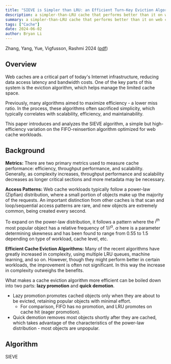 ```yaml
---
title: "SIEVE is Simpler than LRU: an Efficient Turn-Key Eviction Algorithm for Web Caches"
description: a simpler-than-LRU cache that performs better than it on web cache workloads
summary: a simpler-than-LRU cache that performs better than it on web cache workloads
tags: ["Cache"]
date: 2024-06-02
author: Bryan Li
---
```


Zhang, Yang, Yue, Vigfusson, Rashmi 2024 ([pdf](https://junchengyang.com/publication/nsdi24-SIEVE.pdf))

## Overview

Web caches are a critical part of today's Internet infrastructure, reducing data access latency and bandwidth costs. One of the key parts of this system is the eviction algorithm, which helps manage the limited cache space.

Previously, many algorithms aimed to maximize efficiency - a lower miss ratio. In the process, these algorithms often sacrificed simplicity, which typically correlates with scalability, efficiency, and maintainability.

This paper introduces and analyzes the SIEVE algorithm, a simple but high-efficiency variation on the FIFO-reinsertion algorithm optimized for web cache workloads.

## Background

**Metrics:** There are two primary metrics used to measure cache performance: efficiency, throughput performance, and scalability. Generally, as complexity increases, throughput performance and scalability decreases as longer critical sections and more metadata may be necessary.   <!--Cache efficiency metrics include object miss ratio (fraction of requests that are cache misses) and byte miss ratio (fraction of bytes that are cache misses). Throughput performance -->

**Access Patterns:** Web cache workloads typically follow a power-law (Zipfian) distribution, where a small portion of objects make up the majority of the requests. An important distinction from other caches is that scan and loop/sequential access patterns are rare, and new objects are extremely common, being created every second.

To expand on the power-law distribution, it follows a pattern where the $i^{th}$ most popular object has a relative frequency of $1/i^\alpha$. $\alpha$ here is a parameter determining skewness and has been found to range from 0.55 to 1.5 depending on type of workload, cache level, etc.

**Efficient Cache Eviction Algorithms:** Many of the recent algorithms have greatly increased in complexity, using multiple LRU queues, machine learning, and so on. However, though they might perform better in certain workloads, the improvement is often not significant. In this way the increase in complexity outweighs the benefits.

What makes a cache eviction algorithm more efficient can be boiled down into two parts: **lazy promotion** and **quick demotion**.

- Lazy promotion promotes cached objects only when they are about to be evicted, retaining popular objects with minimal effort.
  - For comparison, FIFO has no promotion, and LRU promotes on cache hit (eager promotion).
- Quick demotion removes most objects shortly after they are cached, which takes advantage of the characteristics of the power-law distribution - most objects are unpopular.

## Algorithm

SIEVE 